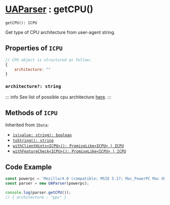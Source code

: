 # [UAParser](/api/main/overview) : getCPU()

`getCPU(): ICPU`

Get type of CPU architecture from user-agent string.

## Properties of `ICPU`

```js
// CPU object is structured as follow:
{ 
    architecture: ""
}
```

### `architecture?: string`

::: info
See list of possible cpu architecture [here](/info/cpu/arch).
:::

## Methods of `ICPU`

Inherited from `IData`:

- [`is(value: string): boolean`](/api/main/idata/is)
- [`toString(): string`](/api/main/idata/to-string)
- [`withClientHints<ICPU>(): PromiseLike<ICPU> | ICPU`](/api/main/idata/with-client-hints)
- [`withFeatureCheck<ICPU>(): PromiseLike<ICPU> | ICPU`](/api/main/idata/with-feature-check)

## Code Example

```js
const powerpc = 'Mozilla/4.0 (compatible; MSIE 5.17; Mac_PowerPC Mac OS; en)'
const parser = new UAParser(powerpc);

console.log(parser.getCPU());
// { architecture : "ppc" }
```
